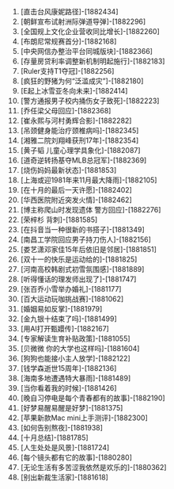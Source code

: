 
1. [直击台风康妮路径]-[1882434]
1. [朝鲜宣布试射洲际弹道导弹]-[1882296]
1. [全国规上文化企业营收同比增长]-[1882260]
1. [布朗尼常规赛首分]-[1882168]
1. [中央网信办整治平台同城版块]-[1882366]
1. [存量房贷利率调整新机制明起施行]-[1882183]
1. [Ruler支持T1夺冠]-[1882256]
1. [疯狂的野猪为何“泛滥成灾”]-[1882180]
1. [E起上冰雪亚冬向未来]-[1882414]
1. [警方通报男子校内捅伤女子致死]-[1882223]
1. [乔任梁父母回应]-[1882368]
1. [崔永熙与河村勇辉合影]-[1882282]
1. [吊颈健身能治疗颈椎病吗]-[1882345]
1. [湘雅二院刘翔峰获刑17年]-[1882354]
1. [黄子韬 儿童心理学具象化]-[1882087]
1. [道奇逆转扬基夺MLB总冠军]-[1882369]
1. [烧伤妈妈最新状态]-[1881853]
1. [上海或迎1981年来11月最大降雨]-[1882105]
1. [在十月的最后一天许愿]-[1882402]
1. [华西医院附近突发火情]-[1882462]
1. [博主称爬山时发现遗体 警方回应]-[1882276]
1. [荣梓杉 背刺]-[1881585]
1. [在抖音当一种很新的书搭子]-[1881349]
1. [南昌工学院回应男子持刀伤人]-[1882156]
1. [娄艺潇邓家佳15年后依旧是邻居]-[1881851]
1. [双十一的快乐是运动给的]-[1881825]
1. [河南高校韩剧式初雪氛围感]-[1881889]
1. [听得懂话的理发师出现了]-[1881747]
1. [张百乔小雪举办婚礼]-[1881177]
1. [百大运动玩咖挑战赛]-[1881062]
1. [婚姻易如反掌]-[1881979]
1. [金九银十结束了吗]-[1881499]
1. [用AI打开甄嬛传]-[1882167]
1. [专家解读生育补贴政策]-[1881055]
1. [贝微微 你的大学也这样吗]-[1881604]
1. [狗狗也能接小主人放学]-[1882122]
1. [钱学森逝世15周年]-[1882136]
1. [海南多地遭遇特大暴雨]-[1881489]
1. [当你看着我的时候]-[1881426]
1. [晚自习停电是每个青春都有的故事]-[1882190]
1. [好梦易醒易醒是好梦]-[1881375]
1. [苹果新款Mac mini上手测评]-[1882300]
1. [如何告别熬夜]-[1881938]
1. [十月总结]-[1881785]
1. [人生处处是风景]-[1881724]
1. [每个镜头都有它的故事]-[1880280]
1. [无论生活有多苦涩我依然是欢乐的]-[1880362]
1. [别出新裁生活家]-[1881618]